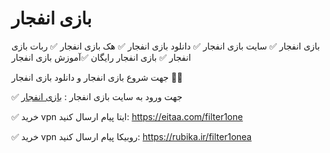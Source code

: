 # بازی انفجار
بازی انفجار ✅ سایت بازی انفجار ✅ دانلود بازی انفجار ✅  هک بازی انفجار ✅  ربات بازی انفجار ✅ بازی انفجار رایگان ✅آموزش بازی انفجار

 جهت شروع بازی انفجار و دانلود بازی انفجار  🛑🛑

✅ جهت ورود به سایت بازی انفجار : [بازی انفجار](https://enfejar.pw/)

✅ خرید vpn ایتا پیام ارسال کنید: https://eitaa.com/filter1one

✅ خرید vpn روبیکا پیام ارسال کنید: https://rubika.ir/filter1onea

